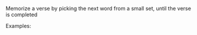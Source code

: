 Memorize a verse by picking the next word from a small set, until the verse is completed 

Examples:

